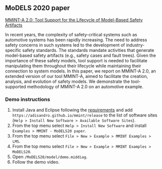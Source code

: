 ## MoDELS 2020 paper

[MMINT-A 2.0: Tool Support for the Lifecycle of Model-Based Safety Artifacts](https://doi.org/10.1145/3417990.3422012)

In recent years, the complexity of safety-critical systems such as automotive systems has been rapidly increasing. The need to address safety concerns in such systems led to the development of industry-specific safety standards. The standards mandate activities that generate model-based safety artifacts (e.g., safety cases and fault trees). Given the importance of these safety models, tool support is needed to facilitate manipulating them throughout their lifecycle while maintaining their connection to system models. In this paper, we report on MMINT-A 2.0, an extended version of our tool MMINT-A, aimed to facilitate the creation, analysis, and evolution of safety models. We demonstrate the tool-supported methodology of MMINT-A 2.0 on an automotive example.

### Demo instructions

1. Install Java and Eclipse following the [requirements](/README.md#requirements) and add `https://adisandro.github.io/mmint/release` to the list of software sites (`Help > Install New Software > Available Software Sites`).
2. From the top menu select `Help > Install New Software` and install `Examples > MMINT - MoDELS20 paper`.
3. From the top menu select `File > New > Example > MMINT Examples > LMS`.
4. From the top menu select `File > New > Example > MMINT Examples > MoDELS20`.
5. Open `/MoDELS20/model/demo.middiag`.
6. Follow the demo video.

